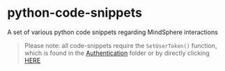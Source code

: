 # python-code-snippets
A set of various python code snippets regarding MindSphere interactions

> Please note: all code-snippets require the `SetUserToken()` function, which is found in the [Authentication](/Authentication) folder or by directly clicking [HERE](/Authentication/auth.py)
